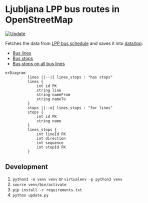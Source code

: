 # Ljubljana LPP bus routes in OpenStreetMap

[![Update](https://github.com/openstreetmap-si/bus-routes-osm-lpp/actions/workflows/update.yaml/badge.svg)](https://github.com/openstreetmap-si/bus-routes-osm-lpp/actions/workflows/update.yaml)

Fetches the data from [LPP bus schedule](https://www.lpp.si/sites/default/files/lpp_vozniredi/iskalnik/index.php) and saves it into [data/lpp](./data/lpp/):

* [Bus lines](data/lpp/lines.csv)
* [Bus stops](data/lpp/stops.csv)
* [Bus stops on all bus lines](data/lpp/lines_stops.csv)

```mermaid
erDiagram
          lines ||--|{ lines_stops : "has stops"
          lines {
              int id PK
              string line
              string nameFrom
              string nameTo
          }
          stops ||--o{ lines_stops : "for lines"
          stops {
              int id PK
              string name
          }
          lines_stops {
              int lineId FK
              int direction
              int sequence 
              int stopId FK
          }
```

## Development

1. `python3 -m venv venv` or `virtualenv -p python3 venv`
2. `source venv/bin/activate`
3. `pip install -r requirements.txt`
4. `python update.py`

